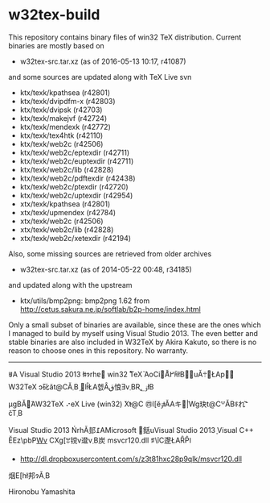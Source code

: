 # w32tex-build

This repository contains binary files of win32 TeX distribution.
Current binaries are mostly based on

- w32tex-src.tar.xz (as of 2016-05-13 10:17, r41087)

and some sources are updated along with TeX Live svn

- ktx/texk/kpathsea (r42801)
- ktx/texk/dvipdfm-x (r42803)
- ktx/texk/dvipsk (r42703)
- ktx/texk/makejvf (r42724)
- ktx/texk/mendexk (r42772)
- ktx/texk/tex4htk (r42110)
- ktx/texk/web2c (r42506)
- ktx/texk/web2c/eptexdir (r42711)
- ktx/texk/web2c/euptexdir (r42711)
- ktx/texk/web2c/lib (r42828)
- ktx/texk/web2c/pdftexdir (r42438)
- ktx/texk/web2c/ptexdir (r42720)
- ktx/texk/web2c/uptexdir (r42954)
- xtx/texk/kpathsea (r42801)
- xtx/texk/upmendex (r42784)
- xtx/texk/web2c (r42506)
- xtx/texk/web2c/lib (r42828)
- xtx/texk/web2c/xetexdir (r42194)

Also, some missing sources are retrieved from older archives

- w32tex-src.tar.xz (as of 2014-05-22 00:48, r34185)

and updated along with the upstream

- ktx/utils/bmp2png: bmp2png 1.62
  from http://cetus.sakura.ne.jp/softlab/b2p-home/index.html

Only a small subset of binaries are available, since these are the ones
which I managed to build by myself using Visual Studio 2013. The even
better and stable binaries are also included in W32TeX by Akira Kakuto,
so there is no reason to choose ones in this repository.
No warranty.

----

ꂍA Visual Studio 2013 łǂɂrhɐ󂵂 win32 ̊TeX ֘AoCi𒵂Ă߂̏ꏊłB󂵂uĂ܊񂌂ŁAp搶̠W32TeX ɔ䂗ăt@CĂ܂B
̗󋖚Ił̂ŁA헰Ȃق悢Ǝv܂BRۏ؂łB

µgBĂ݂ꍇ́AW32TeX ⠔eX Live (win32) ̌X̓t@C
㊃l[ĕۊǂĂAキ肉̃|Wg玦t@C꒵ĂBꈈれ־͂čT܂B

Visual Studio 2013 ŃrhĂ邽߁AMicrosoft 񋟂銛uVisual Studio 2013 ̠Visual C++ ĔЕz\pbP[Wv](https://www.microsoft.com/ja-jp/download/details.aspx?id=40784)
CXg[ꂄ镋v邆v܂B炭 msvcr120.dll 
ꂎ\ȋC邌ŁAȒP̂ߊ
- http://dl.dropboxusercontent.com/s/z3t81hxc28p9qlk/msvcr120.dll

烟E[hł邦ɂĂ܂B

Hironobu Yamashita
